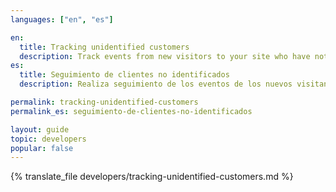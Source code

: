 ```yaml
---
languages: ["en", "es"]

en:
  title: Tracking unidentified customers
  description: Track events from new visitors to your site who have not been identified yet.
es:
  title: Seguimiento de clientes no identificados
  description: Realiza seguimiento de los eventos de los nuevos visitantes de tu sitio que aún no han sido identificados.

permalink: tracking-unidentified-customers
permalink_es: seguimiento-de-clientes-no-identificados

layout: guide
topic: developers
popular: false
---
```


{% translate_file developers/tracking-unidentified-customers.md %}